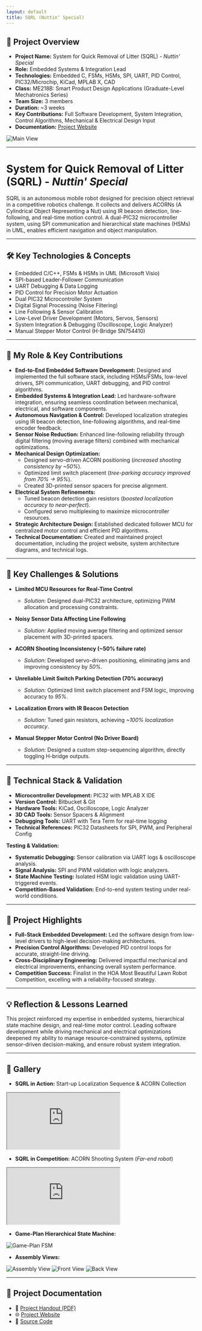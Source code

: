 ```yaml
---
layout: default
title: SQRL (Nuttin' Special)
---
```


## 🚀 **Project Overview**  
- **Project Name:** System for Quick Removal of Litter (SQRL) - *Nuttin' Special*  
- **Role:** Embedded Systems & Integration Lead  
- **Technologies:** Embedded C, FSMs, HSMs, SPI, UART, PID Control, PIC32/Microchip, KiCad, MPLAB X, CAD  
- **Class:** ME218B: Smart Product Design Applications (Graduate-Level Mechatronics Series)  
- **Team Size:** 3 members  
- **Duration:** ~3 weeks  
- **Key Contributions:** Full Software Development, System Integration, Control Algorithms, Mechanical & Electrical Design Input  
- **Documentation:** <a href="https://nuttinspecial.weebly.com/" target="_blank" rel="noopener noreferrer">Project Website</a>  

<div class="image-container">
  <img src="../assets/images/me218b-ns/NS_home.png" alt="Main View">
</div>

---

# System for Quick Removal of Litter (SQRL) - *Nuttin' Special*


SQRL is an autonomous mobile robot designed for precision object retrieval in a competitive robotics challenge. It collects and delivers ACORNs (A Cylindrical Object Representing a Nut) using IR beacon detection, line-following, and real-time motion control. A dual-PIC32 microcontroller system, using SPI communication and hierarchical state machines (HSMs) in UML, enables efficient navigation and object manipulation.

---

## 🛠️ **Key Technologies & Concepts**  
- Embedded C/C++, FSMs & HSMs in UML (Microsoft Visio)  
- SPI-based Leader-Follower Communication  
- UART Debugging & Data Logging  
- PID Control for Precision Motor Actuation  
- Dual PIC32 Microcontroller System  
- Digital Signal Processing (Noise Filtering)  
- Line Following & Sensor Calibration  
- Low-Level Driver Development (Motors, Servos, Sensors)  
- System Integration & Debugging (Oscilloscope, Logic Analyzer)  
- Manual Stepper Motor Control (H-Bridge SN754410)  

---

## 👤 **My Role & Key Contributions**

- **End-to-End Embedded Software Development:** Designed and implemented the full software stack, including HSMs/FSMs, low-level drivers, SPI communication, UART debugging, and PID control algorithms.  
- **Embedded Systems & Integration Lead:** Led hardware-software integration, ensuring seamless coordination between mechanical, electrical, and software components.  
- **Autonomous Navigation & Control:** Developed localization strategies using IR beacon detection, line-following algorithms, and real-time encoder feedback.  
- **Sensor Noise Reduction:** Enhanced line-following reliability through digital filtering (moving average filters) combined with mechanical optimizations.  
- **Mechanical Design Optimization:**  
  - Designed servo-driven ACORN positioning (*increased shooting consistency by ~50%*).  
  - Optimized limit switch placement (*tree-parking accuracy improved from 70% → 95%*).  
  - Created 3D-printed sensor spacers for precise alignment.  
- **Electrical System Refinements:**  
  - Tuned beacon detection gain resistors (*boosted localization accuracy to near-perfect*).  
  - Configured servo multiplexing to maximize microcontroller resources.  
- **Strategic Architecture Design:** Established dedicated follower MCU for centralized motor control and efficient PID algorithms.  
- **Technical Documentation:** Created and maintained project documentation, including the project website, system architecture diagrams, and technical logs.  

---

## 🚩 **Key Challenges & Solutions**

- **Limited MCU Resources for Real-Time Control**  
  - *Solution:* Designed dual-PIC32 architecture, optimizing PWM allocation and processing constraints.  

- **Noisy Sensor Data Affecting Line Following**  
  - *Solution:* Applied moving average filtering and optimized sensor placement with 3D-printed spacers.  

- **ACORN Shooting Inconsistency (~50% failure rate)**  
  - *Solution:* Developed servo-driven positioning, eliminating jams and improving consistency by *50%*.  

- **Unreliable Limit Switch Parking Detection (70% accuracy)**  
  - *Solution:* Optimized limit switch placement and FSM logic, improving accuracy to *95%*.  

- **Localization Errors with IR Beacon Detection**  
  - *Solution:* Tuned gain resistors, achieving *~100% localization accuracy*.  

- **Manual Stepper Motor Control (No Driver Board)**  
  - *Solution:* Designed a custom step-sequencing algorithm, directly toggling H-bridge outputs.  

---

## 🧰 **Technical Stack & Validation**  

- **Microcontroller Development:** PIC32 with MPLAB X IDE  
- **Version Control:** Bitbucket & Git  
- **Hardware Tools:** KiCad, Oscilloscope, Logic Analyzer  
- **3D CAD Tools:** Sensor Spacers & Alignment  
- **Debugging Tools:** UART with Tera Term for real-time logging  
- **Technical References:** PIC32 Datasheets for SPI, PWM, and Peripheral Config  

**Testing & Validation:**  
- **Systematic Debugging:** Sensor calibration via UART logs & oscilloscope analysis.  
- **Signal Analysis:** SPI and PWM validation with logic analyzers.  
- **State Machine Testing:** Isolated HSM logic validation using UART-triggered events.  
- **Competition-Based Validation:** End-to-end system testing under real-world conditions. 

---

## 🌟 **Project Highlights**
- **Full-Stack Embedded Development:** Led the software design from low-level drivers to high-level decision-making architectures.  
- **Precision Control Algorithms:** Developed PID control loops for accurate, straight-line driving.  
- **Cross-Disciplinary Engineering:** Delivered impactful mechanical and electrical improvements, enhancing overall system performance.  
- **Competition Success:** Finalist in the HOA Most Beautiful Lawn Robot Competition, excelling with a reliability-focused strategy.  

---


## 💡 **Reflection & Lessons Learned**  

This project reinforced my expertise in embedded systems, hierarchical state machine design, and real-time motor control. Leading software development while driving mechanical and electrical optimizations deepened my ability to manage resource-constrained systems, optimize sensor-driven decision-making, and ensure robust system integration.  


---

## 📸 **Gallery**

- **SQRL in Action:** Start-up Localization Sequence & ACORN Collection  
<div class="video-container">
  <iframe src="https://drive.google.com/file/d/1d-gqc7f94dtyTcR373HEQEWxhbr7_MFJ/preview" allow="autoplay"></iframe>
</div>

- **SQRL in Competition:** ACORN Shooting System (*Far-end robot*)  
<div class="video-container">
  <iframe src="https://drive.google.com/file/d/1pDeGoWeNyME4syfYodX4Ss-jZO23sVah/preview" allow="autoplay"></iframe>
</div>

- **Game-Plan Hierarchical State Machine:**  
<div class="image-container">
  <img src="../assets/images/me218b-ns/gameactivehsmdiagram.png" alt="Game-Plan FSM">
</div>  

- **Assembly Views:**  
<div class="image-container">
  <img src="../assets/images/me218b-ns/main-218b.png" alt="Assembly View">
  <img src="../assets/images/me218b-ns/218b-front.png" alt="Front View">
  <img src="../assets/images/me218b-ns/218b-back.jpg" alt="Back View">
</div>

---

## 📂 **Project Documentation**
- 📄 <a href="../assets/docs/ME218b_W24_Project_Spec_Rev4.pdf" target="_blank" rel="noopener noreferrer">Project Handout (PDF)</a>
- 🌐 <a href="https://nuttinspecial.weebly.com/" target="_blank" rel="noopener noreferrer">Project Website</a>
- 🔗 <a href="https://nuttinspecial.weebly.com/software.html" target="_blank" rel="noopener noreferrer">Source Code</a>

